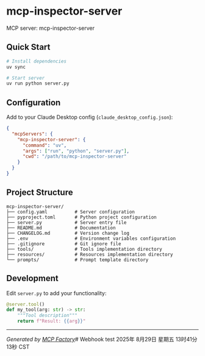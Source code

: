 # mcp-inspector-server

MCP server: mcp-inspector-server

## Quick Start

```bash
# Install dependencies
uv sync

# Start server
uv run python server.py
```

## Configuration

Add to your Claude Desktop config (`claude_desktop_config.json`):

```json
{
  "mcpServers": {
    "mcp-inspector-server": {
      "command": "uv",
      "args": ["run", "python", "server.py"],
      "cwd": "/path/to/mcp-inspector-server"
    }
  }
}
```

## Project Structure

```
mcp-inspector-server/
├── config.yaml          # Server configuration
├── pyproject.toml       # Python project configuration
├── server.py            # Server entry file
├── README.md            # Documentation
├── CHANGELOG.md         # Version change log
├── .env                 # Environment variables configuration
├── .gitignore           # Git ignore file
├── tools/               # Tools implementation directory
├── resources/           # Resources implementation directory
└── prompts/             # Prompt template directory
```

## Development

Edit `server.py` to add your functionality:

```python
@server.tool()
def my_tool(arg: str) -> str:
    """Tool description"""
    return f"Result: {{arg}}"
```

---

*Generated by [MCP Factory](https://github.com/your-org/mcp-factory)*# Webhook test 2025年 8月29日 星期五 13时41分13秒 CST
